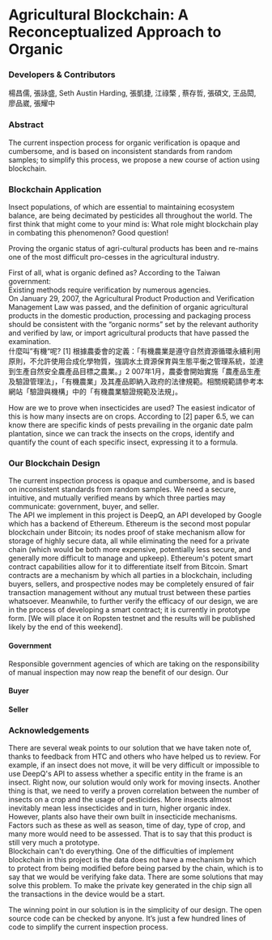 # Agricultural Blockchain: A Reconceptualized Approach to Organic
### Developers & Contributors
楊昌儒, 張詠盛, Seth Austin Harding, 張凱捷, 江祿檠 , 蔡存哲, 張碩文, 王品閎, 廖品崴, 張耀中
### Abstract
The current inspection process for organic verification is opaque and cumbersome, and is based on inconsistent standards from random samples; to simplify this process, we propose a new course of action using blockchain.

### Blockchain Application
Insect populations, of which are essential to maintaining ecosystem balance, are being decimated by pesticides all throughout the world. The first think that might come to your mind is: What role might blockchain play in combating this phenomenon? Good question!<br>

Proving the organic status of agri-cultural products has been and re-mains one of the most difficult pro-cesses in the agricultural industry.<br>

First of all, what is organic defined as? According to the Taiwan government:<br>
Existing methods require verification by numerous agencies.<br>
On January 29, 2007, the Agricultural Product Production and Verification Management Law was passed, and the definition of organic agricultural products in the domestic production, processing and packaging process should be consistent with the “organic norms” set by the relevant authority and verified by law, or import agricultural products that have passed the examination.<br>
什麼叫”有機“呢? [1] 根據農委會的定義：「有機農業是遵守自然資源循環永續利用原則，不允許使用合成化學物質，強調水土資源保育與生態平衡之管理系統，並達到生產自然安全農產品目標之農業。」2 007年1月，農委會開始實施「農產品生產及驗證管理法」，「有機農業」及其產品即納入政府的法律規範。相關規範請參考本網站「驗證與機構」中的「有機農業驗證規範及法規」。<br>

How are we to prove when insecticides are used? The easiest indicator of this is how many insects are on crops. According to [2] paper 6.5, we can know there are specific kinds of pests prevailing in the organic date palm plantation, since we can track  the insects on the crops, identify and quantify the count of each specific insect, expressing it to a formula.<br>

### Our Blockchain Design
The current inspection process is opaque and cumbersome, and is based on inconsistent standards from random samples.
We need a secure, intuitive, and mutually verified means by which three parties may communicate: government, buyer, and seller.<br>
The API we implement in this project is DeepQ, an API developed by Google which has a backend of Ethereum. Ethereum is the second most popular blockchain under Bitcoin; its nodes proof of stake mechanism allow for storage of highly secure data, all while eliminating the need for a private chain (which would be both more expensive, potentially less secure, and generally more difficult to manage and upkeep). Ethereum's potent smart contract capabilities allow for it to differentiate itself from Bitcoin. Smart contracts are a mechanism by which all parties in a blockchain, including buyers, sellers, and prospective nodes may be completely ensured of fair transaction management without any mutual trust between these parties whatsoever. Meanwhile, to further verify the efficacy of our design, we are in the process of developing a smart contract; it is currently in prototype form. [We will place it on Ropsten testnet and the results will be published likely by the end of this weekend].


#### Government
Responsible government agencies of which are taking on the responsibility of manual inspection may now reap the benefit of our design. Our 
#### Buyer
#### Seller


### Acknowledgements
There are several weak points to our solution that we have taken note of, thanks to feedback from HTC and others who have helped us to review. For example, if an insect does not move, it will be very difficult or impossible to use DeepQ's API to assess whether a specific entity in the frame is an insect. Right now, our solution would only work for moving insects. Another thing is that, we need to verify a proven correlation between the number of insects on a crop and the usage of pesticides. More insects almost inevitably mean less insecticides and in turn, higher organic index. However, plants also have their own built in insecticide mechanisms. Factors such as these as well as season, time of day, type of crop, and many more would need to be assessed. That is to say that this product is still very much a prototype.<br>
Blockchain can't do everything. One of the difficulties of implement blockchain in this project is the data does not have a mechanism by which to protect from being modified before being parsed by the chain, which is to say that we would be verifying fake data.
There are some solutions that may solve this problem. To make the private key generated in the chip sign all the transactions in the device would be a start.<br>

The winning point in our solution is in the simplicity of our design. The open source code can be checked by anyone. It’s just a few hundred lines of code to simplify the current inspection process.

